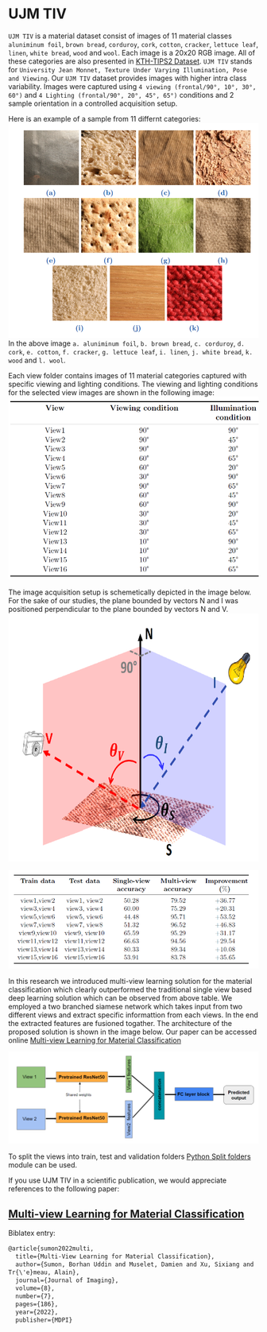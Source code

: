 # UJM TIV
`UJM TIV` is a material dataset consist of images of 11 material classes `aluniminum foil`, `brown bread`, `corduroy`, `cork`, `cotton`, `cracker`, `lettuce leaf`, `linen`, `white bread`, `wood` and `wool`. Each image is a 20x20 RGB image. All of these categories are also presented in [KTH-TIPS2 Dataset](https://www.csc.kth.se/cvaatabases/kth-tips/credits.html). `UJM TIV` stands for `University Jean Monnet, Texture Under Varying Illumination, Pose and Viewing`. Our `UJM TIV` dataset provides images with higher intra class variability. Images were captured using `4 viewing (frontal/90°, 10°, 30°, 60°)` and `4 Lighting (frontal/90°, 20°, 45°, 65°)` conditions and 2 sample orientation in a controlled acquisition setup. 

Here is an example of a sample from 11 differnt categories:
![Sample Images](imgs/sample_imgs.PNG)
In the above image `a. aluniminum foil`, `b. brown bread`, `c. corduroy`, `d. cork`, `e. cotton`, `f. cracker`, `g. lettuce leaf`, `i. linen`, `j. white bread`, `k. wood` and `l. wool`.

Each view folder contains images of 11 material categories captured with specific viewing and lighting conditions. The viewing and lighting conditions for the selected view images are shown in the following image:
![View Image](imgs/view_image_conditions.PNG)

The image acquisition setup is schemetically depicted in the image below. For the sake of our studies, the plane bounded by vectors N and I was positioned
perpendicular to the plane bounded by vectors N and V.
<img src= "imgs/acquisition_conditions.PNG" width="650" height="500">

![Results Image](imgs/exp_results.PNG)

In this research we introduced multi-view learning solution for the material classification which clearly outperformed the traditional single view based deep learning solution which can be observed from above table. We employed a two branched siamese network which takes input from two different views and extract specific informattion from each views. In the end the extracted features are fusioned togather. The architecture of the proposed solution is shown in the image below. Our paper can be accessed online [Multi-view Learning for Material Classification](https://www.mdpi.com/2313-433X/8/7/186)

![Siamese Architecture](imgs/siamese_architecture.PNG)

To split the views into train, test and validation folders [Python Split folders](https://github.com/jfilter/split-folders) module can be used.

If you use UJM TIV in a scientific publication, we would appreciate references to the following paper:
## [Multi-view Learning for Material Classification](https://www.mdpi.com/2313-433X/8/7/186)

Biblatex entry:
```
@article{sumon2022multi,
  title={Multi-View Learning for Material Classification},
  author={Sumon, Borhan Uddin and Muselet, Damien and Xu, Sixiang and Tr{\'e}meau, Alain},
  journal={Journal of Imaging},
  volume={8},
  number={7},
  pages={186},
  year={2022},
  publisher={MDPI}
```
